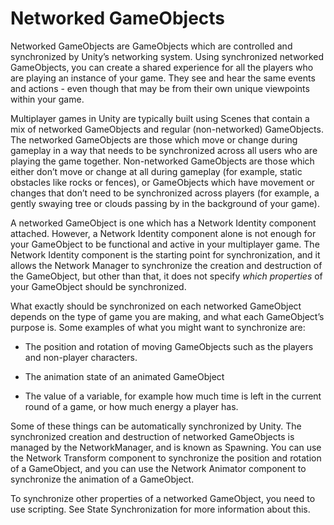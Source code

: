 # Networked GameObjects

Networked GameObjects are GameObjects which are controlled and synchronized by Unity’s networking system. Using synchronized networked GameObjects, you can create a shared experience for all the players who are playing an instance of your game. They see and hear the same events and actions - even though that may be from their own unique viewpoints within your game.

Multiplayer games in Unity are typically built using Scenes that contain a mix of networked GameObjects and regular (non-networked) GameObjects. The networked GameObjects are those which move or change during gameplay in a way that needs to be synchronized across all users who are playing the game together. Non-networked GameObjects are those which either don’t move or change at all during gameplay (for example, static obstacles like rocks or fences), or GameObjects which have movement or changes that don’t need to be synchronized across players (for example, a gently swaying tree or clouds passing by in the background of your game).

A networked GameObject is one which has a Network Identity component attached. However, a Network Identity component alone is not enough for your GameObject to be functional and active in your multiplayer game. The Network Identity component is the starting point for synchronization, and it allows the Network Manager to synchronize the creation and destruction of the GameObject, but other than that, it does not specify *which properties* of your GameObject should be synchronized.

What exactly should be synchronized on each networked GameObject depends on the type of game you are making, and what each GameObject’s purpose is. Some examples of what you might want to synchronize are:

-   The position and rotation of moving GameObjects such as the players and non-player characters.

-   The animation state of an animated GameObject

-   The value of a variable, for example how much time is left in the current round of a game, or how much energy a player has.

Some of these things can be automatically synchronized by Unity. The synchronized creation and destruction of networked GameObjects is managed by the NetworkManager, and is known as Spawning. You can use the Network Transform component to synchronize the position and rotation of a GameObject, and you can use the Network Animator component to synchronize the animation of a GameObject.

To synchronize other properties of a networked GameObject, you need to use scripting. See State Synchronization for more information about this.
